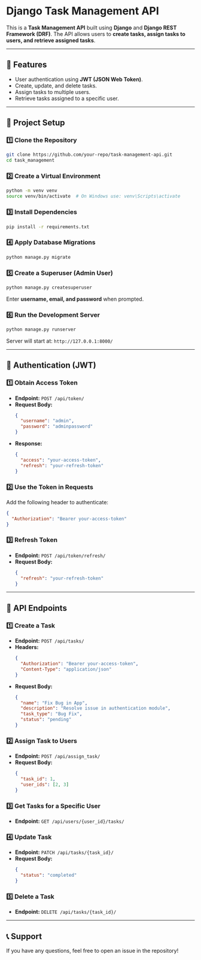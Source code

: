 # Django Task Management API

This is a **Task Management API** built using **Django** and **Django REST Framework (DRF)**. The API allows users to **create tasks, assign tasks to users, and retrieve assigned tasks**.

---

## **📌 Features**
- User authentication using **JWT (JSON Web Token)**.
- Create, update, and delete tasks.
- Assign tasks to multiple users.
- Retrieve tasks assigned to a specific user.

---

## **📂 Project Setup**

### **1️⃣ Clone the Repository**
```sh
git clone https://github.com/your-repo/task-management-api.git
cd task_management
```

### **2️⃣ Create a Virtual Environment**
```sh
python -m venv venv
source venv/bin/activate  # On Windows use: venv\Scripts\activate
```

### **3️⃣ Install Dependencies**
```sh
pip install -r requirements.txt
```

### **4️⃣ Apply Database Migrations**
```sh
python manage.py migrate
```

### **5️⃣ Create a Superuser (Admin User)**
```sh
python manage.py createsuperuser
```
Enter **username, email, and password** when prompted.

### **6️⃣ Run the Development Server**
```sh
python manage.py runserver
```
Server will start at: `http://127.0.0.1:8000/`

---

## **🔐 Authentication (JWT)**

### **1️⃣ Obtain Access Token**
- **Endpoint:** `POST /api/token/`
- **Request Body:**
  ```json
  {
    "username": "admin",
    "password": "adminpassword"
  }
  ```
- **Response:**
  ```json
  {
    "access": "your-access-token",
    "refresh": "your-refresh-token"
  }
  ```

### **2️⃣ Use the Token in Requests**
Add the following header to authenticate:
```json
{
  "Authorization": "Bearer your-access-token"
}
```

### **3️⃣ Refresh Token**
- **Endpoint:** `POST /api/token/refresh/`
- **Request Body:**
  ```json
  {
    "refresh": "your-refresh-token"
  }
  ```

---

## **📌 API Endpoints**

### **1️⃣ Create a Task**
- **Endpoint:** `POST /api/tasks/`
- **Headers:**
  ```json
  {
    "Authorization": "Bearer your-access-token",
    "Content-Type": "application/json"
  }
  ```
- **Request Body:**
  ```json
  {
    "name": "Fix Bug in App",
    "description": "Resolve issue in authentication module",
    "task_type": "Bug Fix",
    "status": "pending"
  }
  ```

### **2️⃣ Assign Task to Users**
- **Endpoint:** `POST /api/assign_task/`
- **Request Body:**
  ```json
  {
    "task_id": 1,
    "user_ids": [2, 3]
  }
  ```

### **3️⃣ Get Tasks for a Specific User**
- **Endpoint:** `GET /api/users/{user_id}/tasks/`

### **4️⃣ Update Task**
- **Endpoint:** `PATCH /api/tasks/{task_id}/`
- **Request Body:**
  ```json
  {
    "status": "completed"
  }
  ```

### **5️⃣ Delete a Task**
- **Endpoint:** `DELETE /api/tasks/{task_id}/`

---


## **📞 Support**
If you have any questions, feel free to open an issue in the repository!
